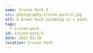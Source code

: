 ```yaml
---
name: Irvine Park 3
src: photography/irvine-park/3.jpg
alt: A brown duck swimming in s pond.
tags: 
  - irvine-park
id: irvine-park/3
date: 2021-01-18
location: Irvine Park
---
```

